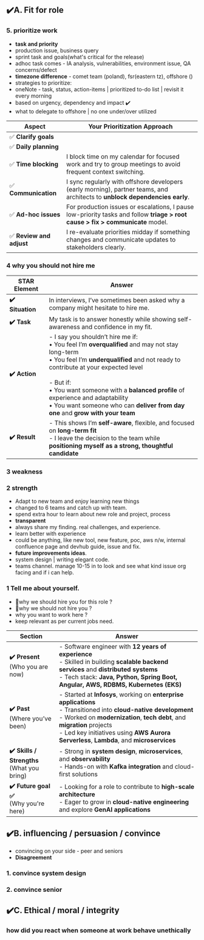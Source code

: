 ## ✔️A. Fit for role
### 5. prioritize work
- **task and priority**
- production issue, business query
- sprint task and goals(what's critical for the release)
- adhoc task comes - IA analysis, vulnerabilities, environment issue, QA concerns/defect
- **timezone difference** - comet team (poland), fsr(eastern tz), offshore ()
- strategies to prioritize:
- oneNote - task, status, action-items | prioritized to-do list | revisit it every morning
- based on urgency, dependency and impact ✔️
- what to delegate to offshore | no one under/over utilized

| **Aspect**              | **Your Prioritization Approach**                                                                                                                                |
| ----------------------- | --------------------------------------------------------------------------------------------------------------------------------------------------------------- |
| ✅ **Clarify goals**     |                                                               |
| ✅ **Daily planning**    |  |
| ✅ **Time blocking**     | I block time on my calendar for focused work and try to group meetings to avoid frequent context switching.                                                     |
| ✅ **Communication**     | I sync regularly with offshore developers (early morning), partner teams, and architects to **unblock dependencies early**.                                         |
| ✅ **Ad-hoc issues**     | For production issues or escalations, I pause low-priority tasks and follow **triage > root cause > fix > communicate** model.                                  |
| ✅ **Review and adjust** | I re-evaluate priorities midday if something changes and communicate updates to stakeholders clearly.  |

### 4 why you should not hire me

| **STAR Element** | **Answer**                                                                                                                                                                                                                                                                                                                                                                            |
| ---------------- | ------------------------------------------------------------------------------------------------------------------------------------------------------------------------------------------------------------------------------------------------------------------------------------------------------------------------------------------------------------------------------------- |
| **✔️ Situation** | In interviews, I’ve sometimes been asked why a company might hesitate to hire me.                                                                                                                                                                                                                                                                                                     |
| **✔️ Task**      | My task is to answer honestly while showing self-awareness and confidence in my fit.                                                                                                                                                                                                                                                                                                  |
| **✔️ Action**    | - I say you shouldn’t hire me if:<br>  • You feel I’m **overqualified** and may not stay long-term<br>  • You feel I’m **underqualified** and not ready to contribute at your expected level<br><br>- But if:<br>  • You want someone with a **balanced profile** of experience and adaptability<br>  • You want someone who can **deliver from day one** and **grow with your team** |
| **✔️ Result**    | - This shows I’m **self-aware**, flexible, and focused on **long-term fit**<br>- I leave the decision to the team while **positioning myself as a strong, thoughtful candidate**                                                                                                                                                                                                      |

### 3 weakness

### 2 strength
- Adapt to new team and enjoy learning new things
- changed to 6 teams and catch up with team.
- spend extra hour to learn about new role and project, process
- **transparent**
- always share my finding. real challenges, and experience.
- learn better with experience
- could be anything, like new tool, new feature, poc, aws n/w, internal confluence page and devhub guide, issue and fix.
- **future improvements ideas**.
- system design | writing elegant code.
- teams channel. manage 10-15  in to look and see what kind issue org facing and if i can help.

### 1 Tell me about yourself.
- 🔸why we should hire you for this role ?
- 🔸why we should not hire you ?
- why you want to work here ?
- keep relevant as per current jobs need.

| **Section**                                   | **Answer**                                                                                                                                                                                                                                                                                   |
|-----------------------------------------------| -------------------------------------------------------------------------------------------------------------------------------------------------------------------------------------------------------------------------------------------------------------------------------------------- |
| **✔️ Present**<br>(Who you are now)           | - Software engineer with **12 years of experience**<br>- Skilled in building **scalable backend services** and **distributed systems**<br>- Tech stack: **Java, Python, Spring Boot, Angular, AWS, RDBMS, Kubernetes (EKS)**                                                                 |
| **✔️ Past**<br>(Where you’ve been)            | - Started at **Infosys**, working on **enterprise applications**<br>- Transitioned into **cloud-native development**<br>- Worked on **modernization**, **tech debt**, and **migration** projects<br>- Led key initiatives using **AWS Aurora Serverless**, **Lambda**, and **microservices** |
| **✔️ Skills / Strengths**<br>(What you bring) | - Strong in **system design**, **microservices**, and **observability**<br>- Hands-on with **Kafka integration** and cloud-first solutions                                                                                                                                                   |
| **✔️ Future goal ✅**<br>(Why you're here)   | - Looking for a role to contribute to **high-scale architecture**<br>- Eager to grow in **cloud-native engineering** and explore **GenAI applications**                                                                                                                                      |


## ✔️B. influencing / persuasion / convince
- convincing on your side - peer and seniors
- **Disagreement**

### 1. convince system design
### 2. convince senior 
### 

## ✔️C. Ethical / moral / integrity

### how did you react when someone at work behave unethically



